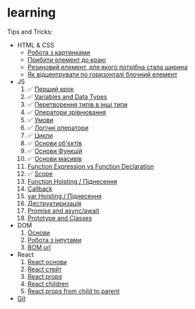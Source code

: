 # learning

Tips and Tricks:
- HTML & CSS
  - [Робота з картинками](tips-and-tricks/html-and-css/images/README.md)
  - [Прибити елемент до краю](tips-and-tricks/html-and-css/flex-align-last/README.md)
  - [Резиновий елемент, для якого потрібна стала ширина](tips-and-tricks/html-and-css/auto-resize/README.md)
  - [Як відцентрувати по горизонталі блочний елемент](tips-and-tricks/html-and-css/horizontal-centering-of-block/README.md)
- JS
  1. ✅ [Перший крок](js/first-step/README.md)
  2. ✅ [Variables and Data Types](js/variables-and-data-types/README.md)
  3. ✅ [Перетворення типів в інші типи](js/type-conversion/README.md)
  4. ✅ [Оператори зрівнювання](js/comparison/README.md)
  5. ✅ [Умови](js/condition/README.md)
  6. ✅ [Логічні оператори](js/logical-operators/README.md)
  7. ✅ [Цикли](js/loop/README.md)
  8. ✅ [Основи об'єктів](js/objects-basic/README.md)
  9. ✅ [Основи Функцій](js/functions-basic/README.md)
  10. ✅ [Основи масивів](js/array-basic/README.md)
  11. [Function Expression vs Function Declaration](js/function-expression-vs-function-declaration/README.md)
  12. ✅ [Scope](js/scope/README.md)
  13. [Function Hoisting / Піднесення](js/function-hoisting/README.md)
  14. [Callback](js/callback/README.md)
  15. [var Hoisting / Піднесення](js/var-hoisting/README.md)
  16. [Деструктиризація](js/destructuring/README.md)
  17. [Promise and async/await]()
  18. [Prototype and Classes]()
- DOM
  1. [Основи](dom/dom-basics/README.md)
  2. [Робота з інпутами]()
  3. [BOM url]()
- React
  1. [React основи](react/basics/README.md)
  2. [React стейт](react/state/README.md)
  3. [React props](react/components-and-props/README.md)
  4. [React children](react/children/README.md)
  4. [React props from child to parent](react/props-from-child-to-parent/README.md)
- [Git](Git.md)
